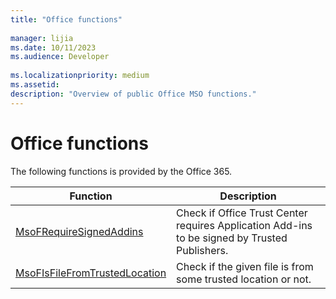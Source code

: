 ```yaml
---
title: "Office functions"
  
manager: lijia
ms.date: 10/11/2023
ms.audience: Developer
 
ms.localizationpriority: medium
ms.assetid: 
description: "Overview of public Office MSO functions."
---
```


# Office functions

The following functions is provided by the Office 365.

|Function      |Description                                                                                     |
|--------------|------------------------------------------------------------------------------------------------|
|[MsoFRequireSignedAddins](office-function-msofrequiresignedaddins.md)              | Check if Office Trust Center requires Application Add-ins to be signed by Trusted Publishers.      |
|[MsoFIsFileFromTrustedLocation](office-function-msofisfilefromtrustedlocation.md)  | Check if the given file is from some trusted location or not.                                      |
